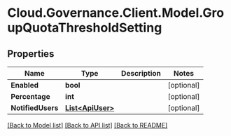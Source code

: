 # Cloud.Governance.Client.Model.GroupQuotaThresholdSetting
## Properties

Name | Type | Description | Notes
------------ | ------------- | ------------- | -------------
**Enabled** | **bool** |  | [optional] 
**Percentage** | **int** |  | [optional] 
**NotifiedUsers** | [**List&lt;ApiUser&gt;**](ApiUser.md) |  | [optional] 

[[Back to Model list]](../README.md#documentation-for-models) [[Back to API list]](../README.md#documentation-for-api-endpoints) [[Back to README]](../README.md)


